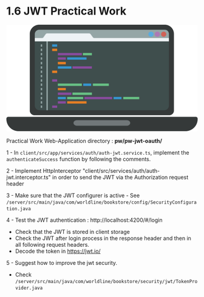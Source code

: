# 1.6 JWT Practical Work

![pw](../../assets/pw-coding.png)

Practical Work Web-Application directory : **pw/pw-jwt-oauth/**

1 - In `client/src/app/services/auth/auth-jwt.service.ts`, implement the `authenticateSuccess` function by following the comments.

2 - Implement HttpInterceptor "client/src/services/auth/auth-jwt.interceptor.ts" in order to send the JWT via the Authorization request header

3 - Make sure that the JWT configurer is active - See `/server/src/main/java/com/worldline/bookstore/config/SecurityConfiguration.java`

4 - Test the JWT authentication : http://localhost:4200/#/login 
- Check that the JWT is stored in client storage
- Check the JWT after login process in the response header and then in all following request headers.
- Decode the token in https://jwt.io/

5 - Suggest how to improve the jwt security.
- Check `/server/src/main/java/com/worldline/bookstore/security/jwt/TokenProvider.java`